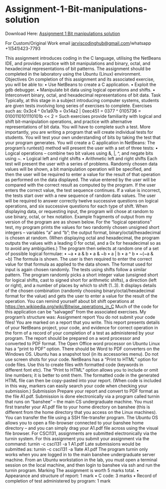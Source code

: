 # Assignment-1-Bit-manipulations-solution

Download Here: [Assignment 1 Bit manipulations solution](https://jarviscodinghub.com/assignment/assignment-1-bit-manipulations-solution/)

For Custom/Original Work email jarviscodinghub@gmail.com/whatsapp +1(541)423-7793

This assignment introduces coding in the C language, utilising the NetBeans IDE, and
provides practice with bit manipulations and binary, octal, and hexadecimal representations
of bit patterns.
The assignment should be completed in the laboratory using the Ubuntu (Linux)
environment.
Objectives
On completion of this assignment and its associated exercise, you will be able to:
• Use NetBeans to create a C application.
• Exploit the gdb debugger.
• Manipulate bit data using logical operations and shifts.
• Interconvert binary, octal, and hexadecimal representations of bit data.
Task
Typically, at this stage in a subject introducing computer systems, students are given tests
involving long series of exercises to complete. Exercises such as:
0x3c4 ^ 0x1a97b =
0x14a2 | 0xec451 =
0377 ^ 0105736 =
0100110101110101b << 2 = Such exercises provide familiarity with logical and shift bit-manipulation operations, and practice with alternative representations of bit data. You will have to complete such a test. More importantly, you are writing a program that will create individual tests for students. You will test your own understanding of bits by taking the test that your program generates. You will create a C application in NetBeans: The program’s runtest() method will present the user with a set of three tests: • Logical operations – combine two bit values using &, |, ^, and negate bits using ~. • Logical left and right shifts • Arithmetic left and right shifts Each test will present the user with a series of problems. Randomly chosen data values will be shown, a bit manipulation operation will be specified, and then the user will be required to enter a value for the result of that operation as performed on the data displayed. The value entered by the user will be compared with the correct result as computed by the program. If the user enters the correct value, the test sequence continues. If a value is incorrect, the tests start over with a new sequence of random data values. The user will be required to answer correctly twelve successive questions on logical operations, and six successive questions for each type of shift. When displaying data, or requesting input, the program will chose at random to use binary, octal, or hex notation. Example fragments of output from my version of the program are as shown below. For the “logical operations” test, my program prints the values for two randomly chosen unsigned short integers – variables “a” and “b”; the output format, binary/octal/hexadecimal is chosen at random. (When displaying octal and hexadecimal, the program outputs the values with a leading 0 for octal, and a 0x for hexadecimal so as to avoid any ambiguities.) The program then selects at random one of a set of possible logical formulae: • ~a • a & b • a & ~b • a | b • a ^ b • ~(~a & ~b) The formula is shown. The user is then required to enter the correct value for that formula as applied to the data shown. The format used for input is again chosen randomly. The tests using shifts follow a similar pattern. The program randomly picks a short integer value (unsigned short for logical shifts, cast to signed short for arithmetic shifts), a direction (left or right), and a number of places by which to shift (1..3). It displays details of the chosen combination (randomly choosing binary/octal/hexadecimal format for the value) and gets the user to enter a value for the result of the operation. You can remind yourself about bit shift operations at https://en.wikipedia.org/wiki/Bitwise_operations_in_C Much of the code for this application can be “salvaged” from the associated exercises. My program’s structure was: Assignment report You do not submit your code files! You are marked on a report that you write. This report presents details of your NetBeans project, your code, and evidence for correct operation in the form of a record of your completion of a test as administered by your program. The report should be prepared on a word processor and converted to PDF format. The Open Office word processor on Ubuntu Linux has a “print to PDF” option. There should be Word to PDF converters on the Windows OS. Ubuntu has a snapshot tool (in its accessories menu). Do not use screen shots for your code. NetBeans has a “Print to HTML” option for code files. Use this to create files with formatted code (keywords in different font etc). The “Print to HTML” option allows you to include or omit line numbers; it is better to omit them. The formatted code in the generated HTML file can then be copy-pasted into your report. (When code is included in this way, markers can easily search your code when checking your submission.) Submission Prepare your report and convert to PDF format as the file A1.pdf. Submission is done electronically via a program called turnin that runs on “banshee” – the main CS undergraduate machine. You must first transfer your A1.pdf file to your home directory on banshee (this is different from the home directory that you access on the Linux machines). You can transfer the file using a SSH file-transfer program. The Ubuntu OS allows you to open a file-browser connected to your banshee home directory – and you can simply drag your A1.pdf file across using the visual file browser. For CSCI131, assignments are submitted electronically via the turnin system. For this assignment you submit your assignment via the command: turnin -c csci131 -a 1 A1.pdf Late submissions would be submitted as: turnin -c csci131 -a 1late A1.pdf The program turnin only works when you are logged in to the main banshee undergraduate server machine. From an Ubuntu workstation in the lab, you must open a terminal session on the local machine, and then login to banshee via ssh and run the turnin program. Marking The assignment is worth 5 marks total. • Appearance and structure of report: 1 mark • C code: 3 marks • Record of completion of test administered by program: 1 mark

